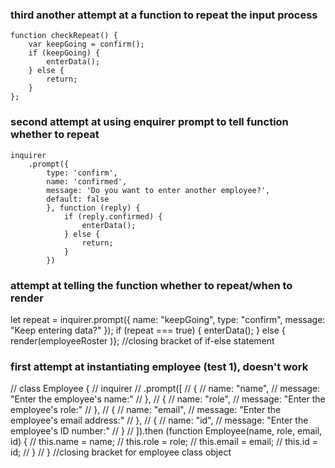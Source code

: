 ### third another attempt at a function to repeat the input process
    function checkRepeat() {
        var keepGoing = confirm();
        if (keepGoing) {
            enterData();
        } else {
            return;
        }
    };

### second attempt at using enquirer prompt to tell function whether to repeat
    inquirer
        .prompt({
            type: 'confirm',
            name: 'confirmed',
            message: 'Do you want to enter another employee?',
            default: false
            }, function (reply) {
                if (reply.confirmed) {
                    enterData();
                } else {
                    return;
                }
            })


### attempt at telling the function whether to repeat/when to render
let repeat = inquirer.prompt({
            name: "keepGoing",
            type: "confirm",
            message: "Keep entering data?"
        });
        if (repeat === true) {
            enterData();
        } else {
            render(employeeRoster
            )}; //closing bracket of if-else statement




### first attempt at instantiating employee (test 1), doesn't work
// class Employee {
// inquirer
//     .prompt([
//         {
//             name: "name",
//             message: "Enter the employee's name:"
//         },
//         {
//             name: "role",
//             message: "Enter the employee's role:"
//         },
//         {
//             name: "email",
//             message: "Enter the employee's email address:"
//         },
//         {
//             name: "id",
//             message: "Enter the employee's ID number:"
//         }
//     ]).then (function Employee(name, role, email, id) {
//         this.name = name;
//         this.role = role;
//         this.email = email;
//         this.id = id;
//     }
// }
//closing bracket for employee class object

